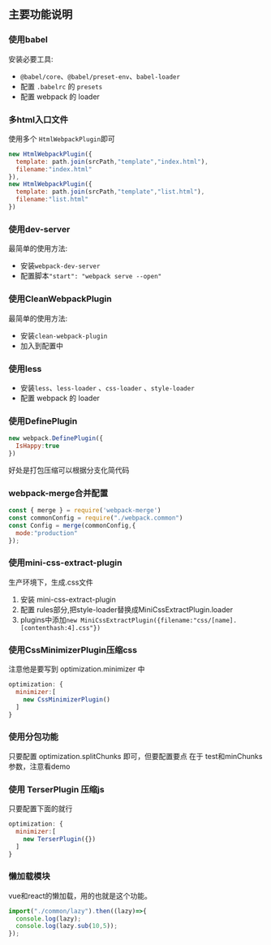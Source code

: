 ## 主要功能说明

### 使用babel
安装必要工具:
- ```@babel/core```、```@babel/preset-env```、```babel-loader```
- 配置 ```.babelrc``` 的 ```presets```
- 配置 webpack 的 loader

### 多html入口文件
使用多个 ```HtmlWebpackPlugin```即可
```js
new HtmlWebpackPlugin({
  template: path.join(srcPath,"template","index.html"),
  filename:"index.html"
}),
new HtmlWebpackPlugin({
  template: path.join(srcPath,"template","list.html"),
  filename:"list.html"
})
```

### 使用dev-server
最简单的使用方法:
- 安装```webpack-dev-server```
- 配置脚本```"start": "webpack serve --open"```

### 使用CleanWebpackPlugin
最简单的使用方法:
- 安装```clean-webpack-plugin```
- 加入到配置中

### 使用less
- 安装```less```、```less-loader``` 、```css-loader``` 、```style-loader``` 
- 配置 webpack 的 loader


### 使用DefinePlugin
```js
new webpack.DefinePlugin({
  IsHappy:true
})
```
好处是打包压缩可以根据分支化简代码


### webpack-merge合并配置
```js
const { merge } = require('webpack-merge')
const commonConfig = require("./webpack.common")
const Config = merge(commonConfig,{
  mode:"production"
});
```


### 使用mini-css-extract-plugin 
生产环境下，生成.css文件
1. 安装 mini-css-extract-plugin
2. 配置 rules部分,把style-loader替换成MiniCssExtractPlugin.loader
3. plugins中添加```new MiniCssExtractPlugin({filename:"css/[name].[contenthash:4].css"})```


### 使用CssMinimizerPlugin压缩css
注意他是要写到  optimization.minimizer 中
```js
optimization: {
  minimizer:[
    new CssMinimizerPlugin()
  ] 
}
```

### 使用分包功能
只要配置 optimization.splitChunks 即可，但要配置要点 在于 test和minChunks参数，注意看demo


### 使用 TerserPlugin 压缩js
只要配置下面的就行
```js
optimization: {
  minimizer:[
    new TerserPlugin({})
  ] 
}
```


### 懒加载模块
vue和react的懒加载，用的也就是这个功能。
```js
import("./common/lazy").then((lazy)=>{
  console.log(lazy);
  console.log(lazy.sub(10,5)); 
});
```